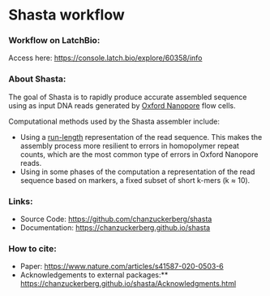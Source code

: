 # Shasta workflow

### Workflow on LatchBio:
Access here: https://console.latch.bio/explore/60358/info

### About Shasta:
The goal of Shasta is to rapidly produce accurate assembled sequence using as input DNA reads generated by [Oxford Nanopore](https://nanoporetech.com) flow cells.

Computational methods used by the Shasta assembler include:

- Using a [run-length](https://en.wikipedia.org/wiki/Run-length_encoding) representation of the read sequence. This makes the assembly process more resilient to errors in homopolymer repeat counts, which are the most common type of errors in Oxford Nanopore reads.
- Using in some phases of the computation a representation of the read sequence based on markers, a fixed subset of short k-mers (k ≈ 10).


### Links:
- Source Code: https://github.com/chanzuckerberg/shasta
- Documentation: https://chanzuckerberg.github.io/shasta

### How to cite:
- Paper: https://www.nature.com/articles/s41587-020-0503-6
- Acknowledgements to external packages:** https://chanzuckerberg.github.io/shasta/Acknowledgments.html
